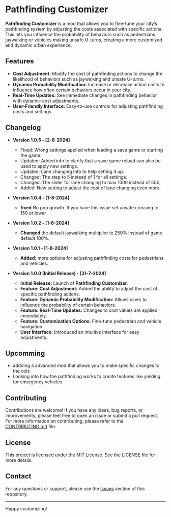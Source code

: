 ﻿# Pathfinding Customizer

**Pathfinding Customizer** is a mod that allows you to fine-tune your city’s pathfinding system by adjusting the costs associated with specific actions. This lets you influence the probability of behaviors such as pedestrians jaywalking or vehicles making unsafe U-turns, creating a more customized and dynamic urban experience.

## Features

- **Cost Adjustment:** Modify the cost of pathfinding actions to change the likelihood of behaviors such as jaywalking and unsafe U-turns.
- **Dynamic Probability Modification:** Increase or decrease action costs to influence how often certain behaviors occur in your city.
- **Real-Time Updates:** See immediate changes in pathfinding behavior with dynamic cost adjustments.
- **User-Friendly Interface:** Easy-to-use controls for adjusting pathfinding costs and settings.

## Changelog
- **Version 1.0.5 - [2-8-2024]**
    - Fixed: Wrong settings applied when loading a save game or starting the game.
    - Updated: Added info to clarify that a save game reload can also be used to apply new settings.
    - Updated: Lane changing info to help setting it up.
    - Changed: The step to 5 instead of 1 for all settings.
    - Changed: The slider for lane changing to max 1000 instead of 500,
    - Added: New setting to adjust the cost of lane changing even more.

- **Version 1.0.4 - [1-8-2024]**
    - **fixed** No pop growth. If you have this issue set unsafe crossing to 150 or lower

- **Version 1.0.2 - [1-8-2024]**
    - **Changed** the default jaywalking multiplier to 250% instead of game default 100%.

- **Version 1.0.1 - [1-8-2024]**
    - **Added:** more options for adjusting pathfinding costs for pedestrians and vehicles.

- **Version 1.0.0 (Initial Release) - [31-7-2024]**
    - **Initial Release:** Launch of **Pathfinding Customizer**.
    - **Feature: Cost Adjustment:** Added the ability to adjust the cost of specific pathfinding actions.
    - **Feature: Dynamic Probability Modification:** Allows users to influence the probability of certain behaviors.
    - **Feature: Real-Time Updates:** Changes to cost values are applied immediately.
    - **Feature: Customization Options:** Fine-tune pedestrian and vehicle navigation.
    - **User Interface:** Introduced an intuitive interface for easy adjustments.

## Upcomming
- addding a advanced mod that allows you to make specific changes to the cots
- Looking into how the pathfinding works to create features like yielding for emergency vehicles

## Contributing

Contributions are welcome! If you have any ideas, bug reports, or improvements, please feel free to open an issue or submit a pull request. For more information on contributing, please refer to the [CONTRIBUTING.md](CONTRIBUTING.md) file.

## License

This project is licensed under the [MIT License](LICENSE.txt). See the [LICENSE](LICENSE.txt) file for more details.

## Contact

For any questions or support, please use the [Issues](https://github.com/Programmer-Timmy/PathfindingCustomizer/issues) section of this repository.

---

Happy customizing!
